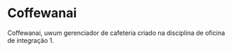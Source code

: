 # Coffewanai
Coffewanai, uwum gerenciador de cafeteria criado na disciplina de oficina de integração 1.
